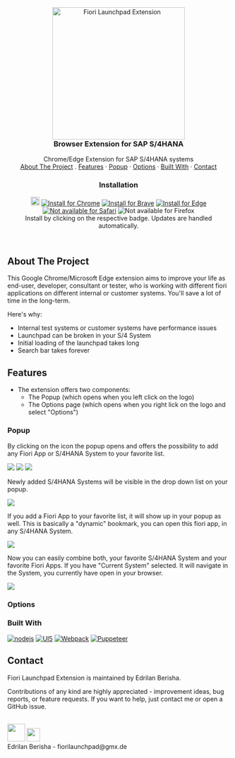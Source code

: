 <div align="center">

  <div id="banner-image-container" >
     <img src="imagesReadMe/introPic.png" alt="Fiori Launchpad Extension" width="300">
  </div>


  <h3 align="center" style="margin-top: 0;">Browser Extension for SAP S/4HANA</h3>

  <p align="center">
    Chrome/Edge Extension for SAP S/4HANA systems
    <br />
    <a href="#about the project">About The Project</a>
    .
    <a href="#features">Features</a>
    ·
    <a href="#popup">Popup</a>
    ·
    <a href="#options">Options</a>
    ·
    <a href="#built with">Built With</a>
    ·
    <a href="#contact">Contact</a>
  </p>
</div>

<h3 align="center">Installation</h3>

<p align="center">
<a href="https://edrilanberisha.github.io/">
<img src="imagesReadMe/sap48.png" height="20px" /></a>
<a href="https://chromewebstore.google.com/detail/nelmoakcfgfgkigcjgkmibhmgfpbhcbh?utm_source=item-share-cb">
<img src="https://img.shields.io/badge/chrome-v1.23.3-4285F4?logo=google-chrome" alt="Install for Chrome" /></a>
<a href="https://chromewebstore.google.com/detail/nelmoakcfgfgkigcjgkmibhmgfpbhcbh?utm_source=item-share-cb">
<img src="https://img.shields.io/badge/brave-v1.23.3-FB542B?logo=brave" alt="Install for Brave" /></a>
<a href="https://chromewebstore.google.com/detail/nelmoakcfgfgkigcjgkmibhmgfpbhcbh?utm_source=item-share-cb">
<img src="https://img.shields.io/badge/edge-v1.23.3-0078D7?logo=microsoft-edge" alt="Install for Edge" /></a>
<a href="https://www.mozilla.org/en-US/firefox/new/">
<img src="https://img.shields.io/badge/safari-not_available-000000?logo=safari" alt="Not available for Safari" /></a>
<img src="https://img.shields.io/badge/firefox-not_available-000000?logo=firefox" alt="Not available for Firefox" />
<br />
Install by clicking on the respective badge.
Updates are handled automatically.
</p>

<br />

## About The Project

This Google Chrome/Microsoft Edge extension aims to improve your life as end-user, developer, consultant or tester, who is working with different fiori applications on different internal or customer systems. You'll save a lot of time in the long-term.

Here's why:
* Internal test systems or customer systems have performance issues
* Launchpad can be broken in your S/4 System
* Initial loading of the launchpad takes long
* Search bar takes forever

## Features

* The extension offers two components:
    * The Popup (which opens when you left click on the logo)
    * The Options page (which opens when you right lick on the logo and select "Options")

### Popup

By clicking on the icon the popup opens and offers the possibility to add any Fiori App or S/4HANA System to your favorite list.

<img src="imagesReadMe/popup1.jpg"/>
<img src="imagesReadMe/popup2.jpg"/>
<img src="imagesReadMe/popup3.jpg"/>

Newly added S/4HANA Systems will be visible in the drop down list on your popup. 

<img src="imagesReadMe/popup5.jpg"/>

If you add a Fiori App to your favorite list, it will show up in your popup as well. This is basically a "dynamic" bookmark, you can open this fiori app, in any S/4HANA System.

<img src="imagesReadMe/popup6.jpg"/>

Now you can easily combine both, your favorite S/4HANA System and your favorite Fiori Apps. If you have "Current System" selected. It will navigate in the System, you currently have open in your browser.

<img src="imagesReadMe/popup7.jpg"/>

### Options



### Built With

[![nodejs][nodejs]][nodejs-url] 
[![UI5][ui5-wc]][ui5wc-url]
[![Webpack][webpack]][webpack-url]
[![Puppeteer][puppeteer]][puppeteer-url]


## Contact

Fiori Launchpad Extension is maintained by Edrilan Berisha.

Contributions of any kind are highly appreciated - improvement ideas, bug reports, or feature requests.
If you want to help, just contact me or open a GitHub issue.


<br/>
<a href="https://www.linkedin.com/in/edrilan-berisha/">
<img src="imagesReadMe/linkedInIcon.webp" height="40px" /></a>
<a href="https://github.com/EdrilanBerisha">
<img src="imagesReadMe/githubIcon.png" height="30px" /></a>
<br/>
Edrilan Berisha - fiorilaunchpad@gmx.de <br/>



[ui5-wc]: imagesReadMe/ui5logo.png
[ui5wc-url]: https://sap.github.io/ui5-webcomponents/
[puppeteer]: imagesReadMe/puppeteerlogo.png
[puppeteer-url]: https://github.com/puppeteer/puppeteer
[webpack]: imagesReadMe/webpacklogo.png
[webpack-url]: https://webpack.js.org/
[nodejs]: imagesReadMe/nodejslogo.png
[nodejs-url]: https://nodejs.org/en/
[introPicture]: imagesReadMe/introPic.png
[gitHub]: imagesReadMe/githubIcon.png
[linkedIn]: imagesReadMe/linkedInIcon.webp
[linkedIn-url]: https://www.linkedin.com/in/edrilan-berisha/
